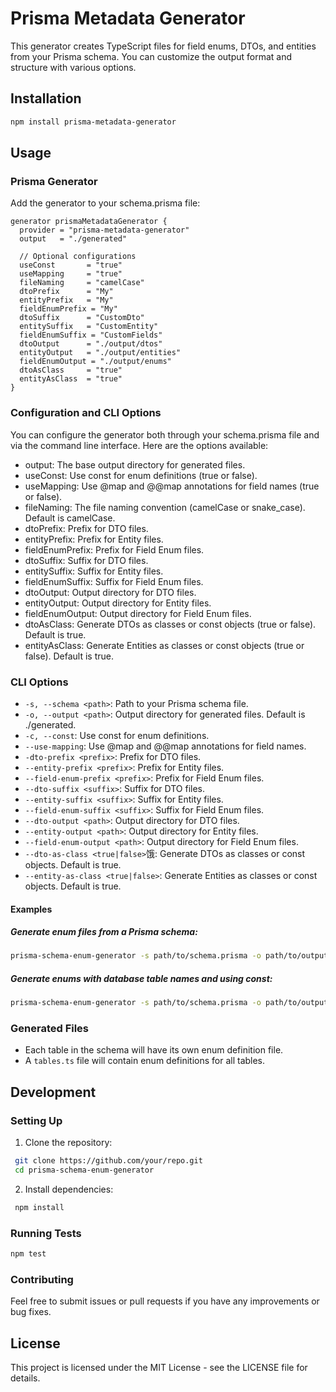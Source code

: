 # Prisma Metadata Generator

This generator creates TypeScript files for field enums, DTOs, and entities from your Prisma schema. You can customize the output format and structure with various options.

## Installation

```bash
npm install prisma-metadata-generator
```

## Usage

### Prisma Generator

Add the generator to your schema.prisma file:

```prisma
generator prismaMetadataGenerator {
  provider = "prisma-metadata-generator"
  output   = "./generated"

  // Optional configurations
  useConst       = "true"
  useMapping     = "true"
  fileNaming     = "camelCase"
  dtoPrefix      = "My"
  entityPrefix   = "My"
  fieldEnumPrefix = "My"
  dtoSuffix      = "CustomDto"
  entitySuffix   = "CustomEntity"
  fieldEnumSuffix = "CustomFields"
  dtoOutput      = "./output/dtos"
  entityOutput   = "./output/entities"
  fieldEnumOutput = "./output/enums"
  dtoAsClass     = "true"
  entityAsClass  = "true"
}
```

### Configuration and CLI Options

You can configure the generator both through your schema.prisma file and via the command line interface. Here are the options available:

- output: The base output directory for generated files.
- useConst: Use const for enum definitions (true or false).
- useMapping: Use @map and @@map annotations for field names (true or false).
- fileNaming: The file naming convention (camelCase or snake_case). Default is camelCase.
- dtoPrefix: Prefix for DTO files.
- entityPrefix: Prefix for Entity files.
- fieldEnumPrefix: Prefix for Field Enum files.
- dtoSuffix: Suffix for DTO files.
- entitySuffix: Suffix for Entity files.
- fieldEnumSuffix: Suffix for Field Enum files.
- dtoOutput: Output directory for DTO files.
- entityOutput: Output directory for Entity files.
- fieldEnumOutput: Output directory for Field Enum files.
- dtoAsClass: Generate DTOs as classes or const objects (true or false). Default is true.
- entityAsClass: Generate Entities as classes or const objects (true or false). Default is true.

### CLI Options

- `-s, --schema <path>`: Path to your Prisma schema file.
- `-o, --output <path>`: Output directory for generated files. Default is ./generated.
- `-c, --const`: Use const for enum definitions.
- `--use-mapping`: Use @map and @@map annotations for field names.
- `-dto-prefix <prefix>`: Prefix for DTO files.
- `--entity-prefix <prefix>`: Prefix for Entity files.
- `--field-enum-prefix <prefix>`: Prefix for Field Enum files.
- `--dto-suffix <suffix>`: Suffix for DTO files.
- `--entity-suffix <suffix>`: Suffix for Entity files.
- `--field-enum-suffix <suffix>`: Suffix for Field Enum files.
- `--dto-output <path>`: Output directory for DTO files.
- `--entity-output <path>`: Output directory for Entity files.
- `--field-enum-output <path>`: Output directory for Field Enum files.
- `--dto-as-class <true|false>`饿: Generate DTOs as classes or const objects. Default is true.
- `--entity-as-class <true|false>`: Generate Entities as classes or const objects. Default is true.

#### Examples

##### Generate enum files from a Prisma schema:

```bash
prisma-schema-enum-generator -s path/to/schema.prisma -o path/to/output
```

##### Generate enums with database table names and using const:

```bash
prisma-schema-enum-generator -s path/to/schema.prisma -o path/to/output --db-name --const
```

### Generated Files

- Each table in the schema will have its own enum definition file.
- A `tables.ts` file will contain enum definitions for all tables.

## Development

### Setting Up

1. Clone the repository:

```bash
 git clone https://github.com/your/repo.git
 cd prisma-schema-enum-generator
```

2. Install dependencies:

```bash
 npm install
```

### Running Tests

```bash
npm test
```

### Contributing

Feel free to submit issues or pull requests if you have any improvements or bug fixes.

## License

This project is licensed under the MIT License - see the LICENSE file for details.
